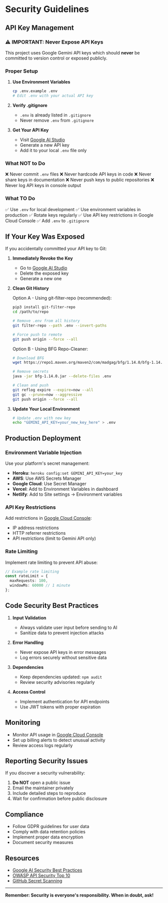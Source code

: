 # Security Guidelines

## API Key Management

### ⚠️ IMPORTANT: Never Expose API Keys

This project uses Google Gemini API keys which should **never** be committed to version control or exposed publicly.

### Proper Setup

1. **Use Environment Variables**
   ```bash
   cp .env.example .env
   # Edit .env with your actual API key
   ```

2. **Verify .gitignore**
   - `.env` is already listed in `.gitignore`
   - Never remove `.env` from `.gitignore`

3. **Get Your API Key**
   - Visit [Google AI Studio](https://aistudio.google.com/app/apikey)
   - Generate a new API key
   - Add it to your local `.env` file only

### What NOT to Do

❌ Never commit `.env` files
❌ Never hardcode API keys in code
❌ Never share keys in documentation
❌ Never push keys to public repositories
❌ Never log API keys in console output

### What TO Do

✅ Use `.env` for local development
✅ Use environment variables in production
✅ Rotate keys regularly
✅ Use API key restrictions in Google Cloud Console
✅ Add `.env` to `.gitignore`

## If Your Key Was Exposed

If you accidentally committed your API key to Git:

1. **Immediately Revoke the Key**
   - Go to [Google AI Studio](https://aistudio.google.com/app/apikey)
   - Delete the exposed key
   - Generate a new one

2. **Clean Git History**

   Option A - Using git-filter-repo (recommended):
   ```bash
   pip3 install git-filter-repo
   cd /path/to/repo

   # Remove .env from all history
   git filter-repo --path .env --invert-paths

   # Force push to remote
   git push origin --force --all
   ```

   Option B - Using BFG Repo-Cleaner:
   ```bash
   # Download BFG
   wget https://repo1.maven.org/maven2/com/madgag/bfg/1.14.0/bfg-1.14.0.jar

   # Remove secrets
   java -jar bfg-1.14.0.jar --delete-files .env

   # Clean and push
   git reflog expire --expire=now --all
   git gc --prune=now --aggressive
   git push origin --force --all
   ```

3. **Update Your Local Environment**
   ```bash
   # Update .env with new key
   echo "GEMINI_API_KEY=your_new_key_here" > .env
   ```

## Production Deployment

### Environment Variable Injection

Use your platform's secret management:

- **Heroku**: `heroku config:set GEMINI_API_KEY=your_key`
- **AWS**: Use AWS Secrets Manager
- **Google Cloud**: Use Secret Manager
- **Vercel**: Add to Environment Variables in dashboard
- **Netlify**: Add to Site settings → Environment variables

### API Key Restrictions

Add restrictions in [Google Cloud Console](https://console.cloud.google.com):
- IP address restrictions
- HTTP referrer restrictions
- API restrictions (limit to Gemini API only)

### Rate Limiting

Implement rate limiting to prevent API abuse:
```typescript
// Example rate limiting
const rateLimit = {
  maxRequests: 100,
  windowMs: 60000 // 1 minute
};
```

## Code Security Best Practices

1. **Input Validation**
   - Always validate user input before sending to AI
   - Sanitize data to prevent injection attacks

2. **Error Handling**
   - Never expose API keys in error messages
   - Log errors securely without sensitive data

3. **Dependencies**
   - Keep dependencies updated: `npm audit`
   - Review security advisories regularly

4. **Access Control**
   - Implement authentication for API endpoints
   - Use JWT tokens with proper expiration

## Monitoring

- Monitor API usage in [Google Cloud Console](https://console.cloud.google.com)
- Set up billing alerts to detect unusual activity
- Review access logs regularly

## Reporting Security Issues

If you discover a security vulnerability:
1. **Do NOT** open a public issue
2. Email the maintainer privately
3. Include detailed steps to reproduce
4. Wait for confirmation before public disclosure

## Compliance

- Follow GDPR guidelines for user data
- Comply with data retention policies
- Implement proper data encryption
- Document security measures

## Resources

- [Google AI Security Best Practices](https://ai.google.dev/docs/security)
- [OWASP API Security Top 10](https://owasp.org/www-project-api-security/)
- [GitHub Secret Scanning](https://docs.github.com/en/code-security/secret-scanning)

---

**Remember: Security is everyone's responsibility. When in doubt, ask!**
